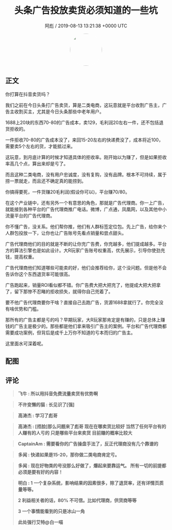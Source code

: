 <h1 align="center">头条广告投放卖货必须知道的一些坑</h1>
<p align="center">
    <a>阿彪 / 2019-08-13 13:21:38 &#43;0000 UTC</a>
</p>

<div align="center">
    <img src="https://images.zsxq.com/Fua4BzMEn_S347UckJEd7Es5gK6w?e=1590940799&amp;token=kIxbL07-8jAj8w1n4s9zv64FuZZNEATmlU_Vm6zD:0j7Bgd_W1um-k0tOJYl6nykAOhQ=" width="100" height="100" style="border:1px solid;border-radius:50%; color:#ffffff"/>
</div>

## 正文

<div>
你打算在抖音卖货吗？

我们之前在今日头条打广告卖货，算是二类电商，这玩意就是平台收割广告主，广告主收割买主，尤其是今日头条那些中老年用户。

1688上20块的东西70-80的广告成本，卖129，毛利润20左右一件，还不包括退货拒收的。

一件拒收70-80的广告成本没了，来回15-20左右的快递费没了，成本将近100，需要卖5个左右的货，才能抵过来。

这玩意，到月底计算的时候才知道具体的拒收率。刚开始以为赚了，但是如果拒收率高几个点，算出来却是亏了。

而且这种二类电商，没有用户忠诚度，没有复购，没有品牌。根本不可持续，属于捞一票就走，而且还不确定真的能捞到。

你搞得要死，一件货赚20毛利润(假设你可以)，平台赚70/80。

在这个产业链中，还有另外一个有意思的角色，那就是广告代理商。你一上广告，就能接到各种平台的广告代理商推广电话。微博，广点通，凤凰网，以及其他中小流量平台的广告代理商。

你不懂广告，没关系。他们帮你推，他们有人群标签定位包。先上广告，给你来个人群包投放一下，让你也让广告账号先看点销量和尝点甜头。

广告代理商他们的目的就是不断的让你充广告费，你充越多，他们提成越多。平台方的算法引擎也是如此设计。大R玩家广告账号权重高，优先展示，引导你使劲充钱，提高权重。

广告代理商他们知道哪些可能卖的好，他们会推荐给你，这个没问题。但是他不会告诉你这个东西退货率可能很高。

广告跑起来，销量ROI看似都不错。你广告费大把大把充了，他提成大把大把拿了，留下那惨不忍睹的拒收损失，就得你自己兜着了。

要不他广告代理商要你干啥？直接自己去跑广告，货源1688拿就行了。你完全没有啥优势和门槛。

那所有的广告主都是亏的吗？早期玩家，大R玩家那肯定是有赚的，只是总体上赚钱的广告主是极少的。那些都是他们拿来吸引广告主的案例。平台和广告代理商都需要成功案例，但背后是成千上万你不知道的亏本而归的广告主。

这里面水可深着呢。
</div>

## 配图
<div class="image" align="center">

</div>

## 评论

<div align="left">
<div>

<blockquote >
<span> <strong>飞牛 : 所以用抖音免费流量卖货有优势啊 </strong></span>
</blockquote>

<blockquote >
<span> <strong>不许变懒的猫 : 长见识了[强] </strong></span>
</blockquote>

<blockquote >
<span> <strong>高涛杰 : 学习了彪哥 </strong></span>
</blockquote>

<blockquote >
<span> <strong>高涛杰 : [捂脸]那么问题来了彪哥
现在在哪卖货比较好
当然了任何平台有的人赚有的人亏的
只是哪些平台来卖货
目前赚的概率比较大 </strong></span>
</blockquote>

<blockquote >
<span> <strong>CaptainAm : 需要看你的广告操盘手法了，反正代理商没有几个靠谱的 </strong></span>
</blockquote>

<blockquote >
<span> <strong>多闻 : 快递如果是15-20，那你做二类电商肯定亏。 </strong></span>
</blockquote>

<blockquote >
<span> <strong>多闻 : 现在好物类的号没那么好做了，爆起来要靠运气。
所有一切的前提都必须是要有好的内容！ </strong></span>
</blockquote>

<blockquote >
<span> <strong>明白 : 1 一个复杂系统，影响结果的因素很多，除了退货率，还有详情页质量等等。

2 利益相关者的话，80% 不可信。比如代理商，供货商等等

3 一个事情能看到的只是冰山一角

此处强行艾特@白一喵 </strong></span>
</blockquote>

</div>
</div>